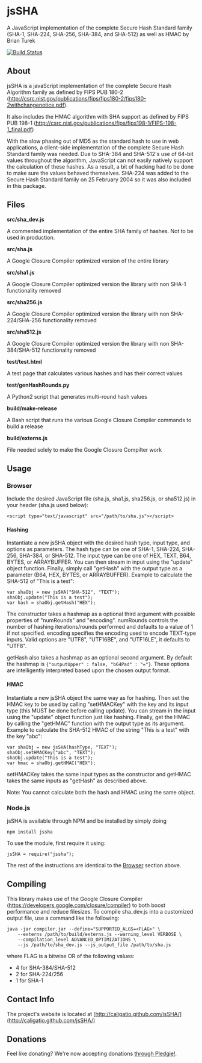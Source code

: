 # jsSHA
A JavaScript implementation of the complete Secure Hash Standard family
(SHA-1, SHA-224, SHA-256, SHA-384, and SHA-512) as well as HMAC by Brian Turek

[![Build Status](https://travis-ci.org/Caligatio/jsSHA.svg?branch=master)](https://travis-ci.org/Caligatio/jsSHA)

## About
jsSHA is a javaScript implementation of the complete Secure Hash Algorithm
family as defined by FIPS PUB 180-2
(http://csrc.nist.gov/publications/fips/fips180-2/fips180-2withchangenotice.pdf).

It also includes the HMAC algorithm with SHA support as defined by FIPS PUB 198-1
(http://csrc.nist.gov/publications/fips/fips198-1/FIPS-198-1_final.pdf)

With the slow phasing out of MD5 as the standard hash to use in web
applications, a client-side implementation of the complete Secure Hash Standard
family was needed.  Due to SHA-384 and SHA-512's use of 64-bit values throughout
the algorithm, JavaScript can not easily natively support the calculation of
these hashes.  As a result, a bit of hacking had to be done to make sure the
values behaved themselves. SHA-224 was added to the Secure Hash Standard family
on 25 February 2004 so it was also included in this package.

## Files
**src/sha_dev.js**

A commented implementation of the entire SHA family of hashes. Not to be used
in production.

**src/sha.js**

A Google Closure Compiler optimized version of the entire library

**src/sha1.js**

A Google Closure Compiler optimized version the library with non SHA-1
functionality removed

**src/sha256.js**

A Google Closure Compiler optimized version the library with non SHA-224/SHA-256
functionality removed

**src/sha512.js**

A Google Closure Compiler optimized version the library with non SHA-384/SHA-512
functionality removed

**test/test.html**

A test page that calculates various hashes and has their correct values

**test/genHashRounds.py**

A Python2 script that generates multi-round hash values

**build/make-release**

A Bash script that runs the various Google Closure Compiler commands to build
a release

**build/externs.js**

File needed solely to make the Google Closure Compilter work

## Usage

### Browser
Include the desired JavaScript file (sha.js, sha1.js, sha256.js, or sha512.js)
in your header (sha.js used below):

	<script type="text/javascript" src="/path/to/sha.js"></script>

#### Hashing
Instantiate a new jsSHA object with the desired hash type, input type, and
options as parameters.  The hash type can be one of SHA-1, SHA-224, SHA-256,
SHA-384, or SHA-512.  The input type can be one of HEX, TEXT, B64, BYTES, or
ARRAYBUFFER.  You can then stream in input using the "update" object function.
Finally, simply call "getHash" with the output type as a parameter (B64, HEX,
BYTES, or ARRAYBUFFER).  Example to calculate the SHA-512 of "This is a test":

	var shaObj = new jsSHA("SHA-512", "TEXT");
	shaObj.update("This is a test");
	var hash = shaObj.getHash("HEX");

The constructor takes a hashmap as a optional third argument with possible
properties of "numRounds" and "encoding".  numRounds controls the number of
hashing iterations/rounds performed and defaults to a value of 1 if not
specified. encoding specifies the encoding used to encode TEXT-type inputs.
Valid options are "UTF8", "UTF16BE", and "UTF16LE", it defaults to "UTF8".

getHash also takes a hashmap as an optional second argument.  By default the
hashmap is `{"outputUpper" : false, "b64Pad" : "="}`.  These options are
intelligently interpreted based upon the chosen output format.

#### HMAC
Instantiate a new jsSHA object the same way as for hashing.  Then set the HMAC
key to be used by calling "setHMACKey" with the key and its input type (this
MUST be done before calling update).  You can stream in the input using the
"update" object function just like hashing.  Finally, get the HMAC by calling
the "getHMAC" function with the output type as its argument.  Example to
calculate the SHA-512 HMAC of the string "This is a test" with the key "abc":

	var shaObj = new jsSHA(hashType, "TEXT");
	shaObj.setHMACKey("abc", "TEXT");
	shaObj.update("This is a test");
	var hmac = shaObj.getHMAC("HEX");

setHMACKey takes the same input types as the constructor and getHMAC takes the
same inputs as "getHash" as described above.

Note: You cannot calculate both the hash and HMAC using the same object.

### Node.js
jsSHA is available through NPM and be installed by simply doing

	npm install jssha
To use the module, first require it using:

	jsSHA = require("jssha");

The rest of the instructions are identical to the [Browser](#browser) section above.

## Compiling
This library makes use of the Google Closure Compiler
(https://developers.google.com/closure/compiler) to both boost performance
and reduce filesizes.  To compile sha\_dev.js into a customized output file, use
a command like the following:

	java -jar compiler.jar --define="SUPPORTED_ALGS=<FLAG>" \
		--externs /path/to/build/externs.js --warning_level VERBOSE \
		--compilation_level ADVANCED_OPTIMIZATIONS \
		--js /path/to/sha_dev.js --js_output_file /path/to/sha.js

where FLAG is a bitwise OR of the following values:

* 4 for SHA-384/SHA-512
* 2 for SHA-224/256
* 1 for SHA-1

## Contact Info
The project's website is located at [http://caligatio.github.com/jsSHA/](http://caligatio.github.com/jsSHA/)

## Donations
Feel like donating?  We're now accepting donations [through Pledgie!](https://pledgie.com/campaigns/31646).
